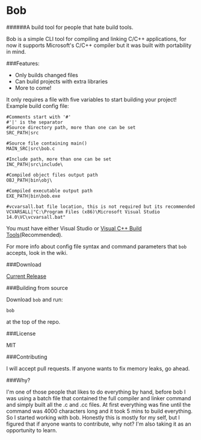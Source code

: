 # Bob
######A build tool for people that hate build tools.

Bob is a simple CLI tool for compiling and linking C/C++ applications, for now it supports Microsoft's C/C++ compiler but it was built with portability in mind.

###Features:
  - Only builds changed files
  - Can build projects with extra libraries
  - More to come!
  
It only requires a file with five variables to start building your project!
Example build config file:
```
#Comments start with '#'
#'|' is the separator
#Source directory path, more than one can be set
SRC_PATH|src

#Source file containing main()
MAIN_SRC|src\bob.c

#Include path, more than one can be set
INC_PATH|src\include\

#Compiled object files output path
OBJ_PATH|bin\obj\

#Compiled executable output path
EXE_PATH|bin\bob.exe

#vcvarsall.bat file location, this is not required but its recommended
VCVARSALL|"C:\Program Files (x86)\Microsoft Visual Studio 14.0\VC\vcvarsall.bat"
```
You must have either Visual Studio or [Visual C++ Build Tools](https://blogs.msdn.microsoft.com/vcblog/2016/03/31/announcing-the-official-release-of-the-visual-c-build-tools-2015/)(Recommended).

For more info about config file syntax and command parameters that `bob` accepts, look in the wiki.

  
###Download

[Current Release](https://github.com/Darthkpo/bob/releases/latest)

###Building from source

Download `bob` and run:
```
bob
```
at the top of the repo.

###License

MIT

###Contributing

I will accept pull requests.
If anyone wants to fix memory leaks, go ahead.

###Why?

I'm one of those people that likes to do everything by hand, before bob I was using a batch file that contained the full compiler and linker command and simply built all the .c and .cc files. At first everything was fine until the command was 4000 characters long and it took 5 mins to build everything. So I started working with bob.
Honestly this is mostly for my self, but I figured that if anyone wants to contribute, why not? I'm also taking it as an opportunity to learn.
